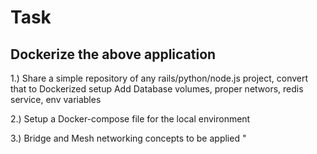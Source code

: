 # Task 

## Dockerize the above application

1.) Share a simple repository of any rails/python/node.js project, convert that to Dockerized setup
Add Database volumes, proper networs, redis service, env variables

2.) Setup a Docker-compose file for the local environment

3.) Bridge and Mesh networking concepts to be applied "



